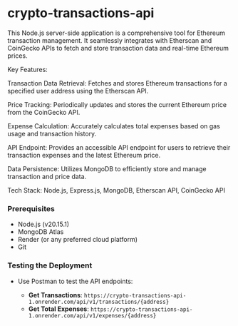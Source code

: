 # crypto-transactions-api
This Node.js server-side application is a comprehensive tool for Ethereum transaction management. It seamlessly integrates with Etherscan and CoinGecko APIs to fetch and store transaction data and real-time Ethereum prices.

Key Features:

Transaction Data Retrieval: Fetches and stores Ethereum transactions for a specified user address using the Etherscan API.

Price Tracking: Periodically updates and stores the current Ethereum price from the CoinGecko API.

Expense Calculation: Accurately calculates total expenses based on gas usage and transaction history.

API Endpoint: Provides an accessible API endpoint for users to retrieve their transaction expenses and the latest Ethereum price.

Data Persistence: Utilizes MongoDB to efficiently store and manage transaction and price data.

Tech Stack: Node.js, Express.js, MongoDB, Etherscan API, CoinGecko API

### Prerequisites
- Node.js (v20.15.1)
- MongoDB Atlas
- Render (or any preferred cloud platform)
- Git

### Testing the Deployment
- Use Postman to test the API endpoints:

  - **Get Transactions**: `https://crypto-transactions-api-1.onrender.com/api/v1/transactions/{address}`
  - **Get Total Expenses**: `https://crypto-transactions-api-1.onrender.com/api/v1/expenses/{address}`
